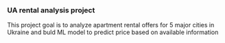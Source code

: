 ### UA rental analysis project

This project goal is to analyze apartment rental offers for 5 major cities in Ukraine and buld ML model to predict price based on available information 
